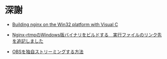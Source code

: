 # 深謝

- [Building nginx on the Win32 platform with Visual C](http://nginx.org/en/docs/howto_build_on_win32.html)

- [Nginx-rtmpのWindows版バイナリをビルドする　実行ファイルのリンク先を追記しました](https://qiita.com/estima5633/items/0fe1013734bd727ca11a)

- [OBSを独自ストリーミングする方法](https://www.yukkuriikouze.com/2019/03/09/2403/#google_vignette)
